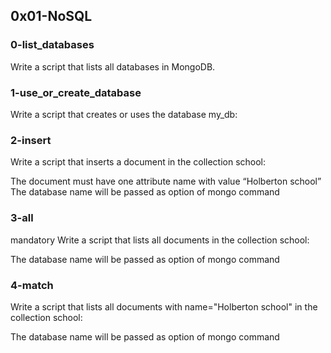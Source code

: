## 0x01-NoSQL
### 0-list_databases

Write a script that lists all databases in MongoDB.

### 1-use_or_create_database

Write a script that creates or uses the database my_db:

### 2-insert

Write a script that inserts a document in the collection school:

The document must have one attribute name with value “Holberton school”
The database name will be passed as option of mongo command

### 3-all


mandatory
Write a script that lists all documents in the collection school:

The database name will be passed as option of mongo command

### 4-match

Write a script that lists all documents with name="Holberton school" in the collection school:

The database name will be passed as option of mongo command
